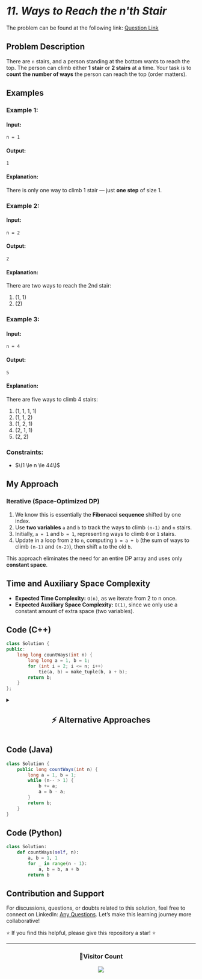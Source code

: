 # _11. Ways to Reach the n'th Stair_

The problem can be found at the following link: [Question Link](https://www.geeksforgeeks.org/problems/count-ways-to-reach-the-nth-stair-1587115620/1)

## **Problem Description**

There are `n` stairs, and a person standing at the bottom wants to reach the top. The person can climb either **1 stair** or **2 stairs** at a time. Your task is to **count the number of ways** the person can reach the top (order matters).

## **Examples**

### **Example 1:**

#### **Input:**

```
n = 1
```

#### **Output:**

```
1
```

#### **Explanation:**

There is only one way to climb 1 stair — just **one step** of size 1.

### **Example 2:**

#### **Input:**

```
n = 2
```

#### **Output:**

```
2
```

#### **Explanation:**

There are two ways to reach the 2nd stair:

1. (1, 1)
2. (2)

### **Example 3:**

#### **Input:**

```
n = 4
```

#### **Output:**

```
5
```

#### **Explanation:**

There are five ways to climb 4 stairs:

1. (1, 1, 1, 1)
2. (1, 1, 2)
3. (1, 2, 1)
4. (2, 1, 1)
5. (2, 2)

### **Constraints:**

- $\(1 \le n \le 44\)$

## **My Approach**

### **Iterative (Space-Optimized DP)**

1. We know this is essentially the **Fibonacci sequence** shifted by one index.
2. Use **two variables** `a` and `b` to track the ways to climb `(n-1)` and `n` stairs.
3. Initially, `a = 1` and `b = 1`, representing ways to climb `0` or `1` stairs.
4. Update in a loop from `2` to `n`, computing `b = a + b` (the sum of ways to climb `(n-1)` and `(n-2)`), then shift `a` to the old `b`.

This approach eliminates the need for an entire DP array and uses only **constant space**.

## **Time and Auxiliary Space Complexity**

- **Expected Time Complexity:** `O(n)`, as we iterate from 2 to n once.
- **Expected Auxiliary Space Complexity:** `O(1)`, since we only use a constant amount of extra space (two variables).

## **Code (C++)**

```cpp
class Solution {
public:
    long long countWays(int n) {
        long long a = 1, b = 1;
        for (int i = 2; i <= n; i++)
            tie(a, b) = make_tuple(b, a + b);
        return b;
    }
};
```

<details>
<summary><h2 align="center">⚡ Alternative Approaches</h2></summary>

## **1️⃣ Iterative DP (O(N) Time, O(1) Space) — Efficient and Clean**

### **Algorithm Steps:**

- Maintain two variables, `a` and `b`, initialized to `1`.
- Iterate from `2` to `n`, updating `b` as `a + b` and shifting `a` to the old value of `b`.
- This efficient method eliminates the need for an array.

```cpp
class Solution {
public:
    long long countWays(int n) {
        long long a = 1, b = 1;
        while (n-- > 1) b += a, a = b - a;
        return b;
    }
};
```

✅ **Time Complexity:** `O(N)`  
✅ **Space Complexity:** `O(1)`

## **2️⃣ Dynamic Programming (Tabulation - O(N) Time, O(N) Space)**

### **Algorithm Steps:**

- Create an array `dp[]` where `dp[i]` stores the number of ways to reach the `i`-th step.
- Base cases:
  - `dp[0] = 1` (1 way to stay at the ground).
  - `dp[1] = 1` (1 way to take one step).
- Recurrence relation:
  $\[
\text{dp[i]} = \text{dp[i-1]} + \text{dp[i-2]}
\]$

```cpp
class Solution {
public:
    long long countWays(int n) {
        vector<long long> dp(n + 1, 1);
        for (int i = 2; i <= n; i++)
            dp[i] = dp[i - 1] + dp[i - 2];
        return dp[n];
    }
};
```

✅ **Time Complexity:** `O(N)`  
✅ **Space Complexity:** `O(N)`

## **3️⃣ Matrix Exponentiation (O(log N) Time, O(1) Space) — Fastest Approach**

### **Algorithm Steps:**

- Fibonacci sequence can be efficiently calculated using matrix exponentiation.
- Matrix multiplication transforms the problem into logarithmic complexity.

### **Matrix Representation:**

| F(n)   | F(n-1) |
| ------ | ------ |
| F(n-1) | F(n-2) |

=
| 1 | 1 |
|---|---|
| 1 | 0 | ^(n-1)

```cpp
class Solution {
public:
    void multiply(long long F[2][2], long long M[2][2]) {
        long long x = F[0][0]*M[0][0] + F[0][1]*M[1][0];
        long long y = F[0][0]*M[0][1] + F[0][1]*M[1][1];
        long long z = F[1][0]*M[0][0] + F[1][1]*M[1][0];
        long long w = F[1][0]*M[0][1] + F[1][1]*M[1][1];
        F[0][0] = x; F[0][1] = y;
        F[1][0] = z; F[1][1] = w;
    }

    void power(long long F[2][2], int n) {
        if (n <= 1) return;
        long long M[2][2] = {{1, 1}, {1, 0}};
        power(F, n / 2);
        multiply(F, F);
        if (n % 2 != 0) multiply(F, M);
    }

    long long countWays(int n) {
        if (n == 0) return 1;
        long long F[2][2] = {{1, 1}, {1, 0}};
        power(F, n);
        return F[0][0];
    }
};
```

✅ **Time Complexity:** `O(log N)`  
✅ **Space Complexity:** `O(1)`

## **4️⃣ Recursive + Memoization (O(N) Time, O(N) Space)**

### **Algorithm Steps:**

- Use recursion with memoization to store previously computed results.
- Base cases:
  - `f(0) = 1`
  - `f(1) = 1`

```cpp
class Solution {
public:
    vector<long long> dp;
    long long countWays(int n) {
        if (dp.empty()) dp.resize(n + 1, -1); // Initialize only once
        if (n <= 1) return 1;
        if (dp[n] != -1) return dp[n];
        return dp[n] = countWays(n - 1) + countWays(n - 2);
    }
};
```

✅ **Time Complexity:** `O(N)`  
✅ **Space Complexity:** `O(N)`

## 📊 **Comparison of Approaches**

| **Approach**                         | ⏱️ **Time Complexity** | 🗂️ **Space Complexity** | ✅ **Pros**                         | ⚠️ **Cons**                     |
| ------------------------------------ | ---------------------- | ----------------------- | ----------------------------------- | ------------------------------- |
| **Iterative DP (Space Optimized)**   | 🟡 `O(N)`              | 🟢 `O(1)`               | Simple and fastest iterative method | Limited to Fibonacci logic only |
| **Dynamic Programming (Tabulation)** | 🟡 `O(N)`              | 🔴 `O(N)`               | Easy to understand and implement    | Consumes more space             |
| **Matrix Exponentiation**            | 🟢 `O(log N)`          | 🟢 `O(1)`               | Fastest for large values of `n`     | Slightly complex logic          |
| **Recursive + Memoization**          | 🟡 `O(N)`              | 🔴 `O(N)`               | Natural recursive logic             | Higher recursion overhead       |

## 💡 **Best Choice?**

✅ **For simplicity and efficiency:** Use **Iterative DP (Space Optimized)**.  
✅ **For fastest results in large inputs:** Use **Matrix Exponentiation**.  
✅ **For easier implementation with clear logic:** Use **Tabulation**.

</details>

## **Code (Java)**

```java
class Solution {
    public long countWays(int n) {
        long a = 1, b = 1;
        while (n-- > 1) {
            b += a;
            a = b - a;
        }
        return b;
    }
}
```

## **Code (Python)**

```python
class Solution:
    def countWays(self, n):
        a, b = 1, 1
        for _ in range(n - 1):
            a, b = b, a + b
        return b
```

## **Contribution and Support**

For discussions, questions, or doubts related to this solution, feel free to connect on LinkedIn: [Any Questions](https://www.linkedin.com/in/patel-hetkumar-sandipbhai-8b110525a/). Let’s make this learning journey more collaborative!

⭐ If you find this helpful, please give this repository a star! ⭐

---

<div align="center">
  <h3><b>📍Visitor Count</b></h3>
</div>

<p align="center">
  <img src="https://visitor-badge.laobi.icu/badge?page_id=Hunterdii.GeeksforGeeks-POTD" />
</p>

